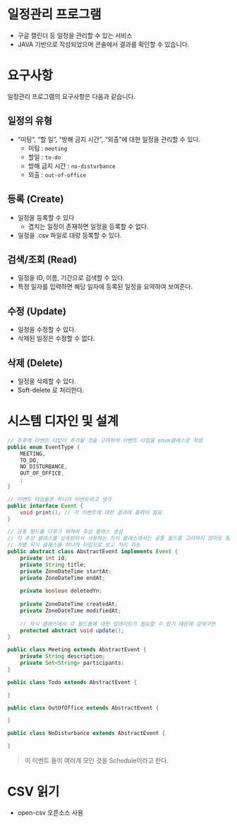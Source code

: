 # 일정관리 프로그램

- 구글 캘린더 등 일정을 관리할 수 있는 서비스
- JAVA 기반으로 작성되었으며 콘솔에서 결과를 확인할 수 있습니다.

# 요구사항

일정관리 프로그램의 요구사항은 다음과 같습니다.

## 일정의 유형

- “미팅”, “할 일”, “방해 금지 시간”, “외출”에 대한 일정을 관리할 수 있다.
    - 미팅 : `meeting`
    - 할일 : `to-do`
    - 방해 금지 시간 : `no-disturbance`
    - 외출 : `out-of-office`

## 등록 (Create)

- 일정을 등록할 수 있다
    - 겹치는 일정이 존재하면 일정을 등록할 수 없다.
- 일정을 .csv 파일로 대량 등록할 수 있다.

## 검색/조회 (Read)

- 일정을 ID, 이름, 기간으로 검색할 수 있다.
- 특정 일자를 입력하면 해당 일자에 등록된 일정을 요약하여 보여준다.

## 수정 (Update)

- 일정을 수정할 수 있다.
- 삭제된 일정은 수정할 수 없다.

## 삭제 (Delete)

- 일정을 삭제할 수 있다.
- Soft-delete 로 처리한다.

# 시스템 디자인 및 설계

```java
// 추후에 이벤트 타입이 추가될 것을 고려하여 이벤트 타입을 enum클래스로 작성
public enum EventType {
	MEETING,
	TO_DO,
	NO_DISTURBANCE,
	OUT_OF_OFFICE,
	;
}

// 이벤트 타입들은 하나의 이벤트라고 생각
public interface Event {
	void print(); // 각 이벤트에 대한 결과에 출력이 필요
}

// 공통 필드를 다루기 위하여 추상 클래스 생성
// 이 추상 클래스를 상속받아서 사용하는 자식 클래스에서는 공통 필드를 고려하지 않아도 됨.
// 개별 자식 클래스를 하나의 타입으로 보고 처리 가능
public abstract class AbstractEvent implements Event {
	private int id;
	private String title;
	private ZoneDateTime startAt;
	private ZoneDateTime endAt;
	
	private boolean deletedYn;
	
	private ZoneDateTime createdAt;
	private ZoneDateTime modifiedAt;
	
	// 자식 클래스에서 각 필드들에 대한 업데이트가 필요할 수 있기 때문에 강제구현
	protected abstract void update();
}

public class Meeting extends AbstractEvent {
	private String description;
	private Set<String> participants;
}

public class Todo extends AbstractEvent {

}

public class OutOfOffice extends AbstractEvent {

}

public class NoDisturbance extends AbstractEvent {

}
```

> 이 이벤트 들이 여러개 모인 것을 Schedule이라고 한다.
> 

# CSV 읽기

- open-csv 오픈소스 사용
